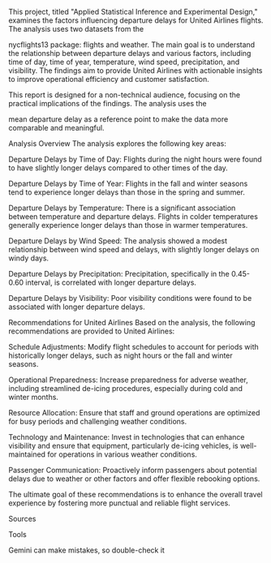 This project, titled "Applied Statistical Inference and Experimental Design," examines the factors influencing departure delays for United Airlines flights. The analysis uses two datasets from the 

nycflights13 package: flights and weather. The main goal is to understand the relationship between departure delays and various factors, including time of day, time of year, temperature, wind speed, precipitation, and visibility. The findings aim to provide United Airlines with actionable insights to improve operational efficiency and customer satisfaction.




This report is designed for a non-technical audience, focusing on the practical implications of the findings. The analysis uses the 

mean departure delay as a reference point to make the data more comparable and meaningful.



Analysis Overview
The analysis explores the following key areas:


Departure Delays by Time of Day: Flights during the night hours were found to have slightly longer delays compared to other times of the day.



Departure Delays by Time of Year: Flights in the fall and winter seasons tend to experience longer delays than those in the spring and summer.


Departure Delays by Temperature: There is a significant association between temperature and departure delays. Flights in colder temperatures generally experience longer delays than those in warmer temperatures.



Departure Delays by Wind Speed: The analysis showed a modest relationship between wind speed and delays, with slightly longer delays on windy days.






Departure Delays by Precipitation: Precipitation, specifically in the 0.45-0.60 interval, is correlated with longer departure delays.



Departure Delays by Visibility: Poor visibility conditions were found to be associated with longer departure delays.


Recommendations for United Airlines
Based on the analysis, the following recommendations are provided to United Airlines:


Schedule Adjustments: Modify flight schedules to account for periods with historically longer delays, such as night hours or the fall and winter seasons.






Operational Preparedness: Increase preparedness for adverse weather, including streamlined de-icing procedures, especially during cold and winter months.






Resource Allocation: Ensure that staff and ground operations are optimized for busy periods and challenging weather conditions.






Technology and Maintenance: Invest in technologies that can enhance visibility and ensure that equipment, particularly de-icing vehicles, is well-maintained for operations in various weather conditions.






Passenger Communication: Proactively inform passengers about potential delays due to weather or other factors and offer flexible rebooking options.





The ultimate goal of these recommendations is to enhance the overall travel experience by fostering more punctual and reliable flight services.


Sources











Tools

Gemini can make mistakes, so double-check it

